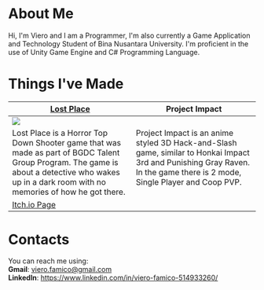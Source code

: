 # About Me
Hi, I'm Viero and I am a Programmer, I'm also currently a Game Application and Technology Student of Bina Nusantara University. I'm proficient in the use of Unity Game Engine and C# Programming Language.

# Things I've Made
<table width="100%">
  <thead>
    <tr>
      <th width="50%"><a href="https://github.com/VieroFamico/Lost-Place">Lost Place</a></th>
      <th width="50%"><a>Project Impact</a></th>
    </tr>
  </thead>
  <tbody>
    <tr>
      <td><img src="https://github.com/VieroFamico/VieroFamico/assets/145670324/219f11bc-9094-48b9-832a-bd15e5ee9e68"/></td>
      <td></td>
    </tr>
    <tr>
      <td valign="text-top">Lost Place is a Horror Top Down Shooter game that was made as part of BGDC Talent Group Program. The game is about a detective who wakes up in a dark room with no memories of how he got there.</td>
      <td valign="text-top"">Project Impact is an anime styled 3D Hack-and-Slash game, similar to Honkai Impact 3rd and Punishing Gray Raven. In the game there is 2 mode, Single Player and Coop PVP.<div></div></td>
    </tr>
    <tr>
      <td><a href="https://bgdc.itch.io/lost-place">Itch.io Page</td>
      <td><a></td>
    </tr>
    <tr>
    </tr>
  </tbody>
</table>



# Contacts
You can reach me using: <br>
**Gmail**: viero.famico@gmail.com <br>
**LinkedIn**: https://www.linkedin.com/in/viero-famico-514933260/

<!---
https://wa.me/+628979684999
- 👀 I’m interested in ...
- 🌱 I’m currently learning ...
- 💞️ I’m looking to collaborate on ...
- 📫 How to reach me ...
VieroFamico/VieroFamico is a ✨ special ✨ repository because its `README.md` (this file) appears on your GitHub profile.
You can click the Preview link to take a look at your changes.
--->
